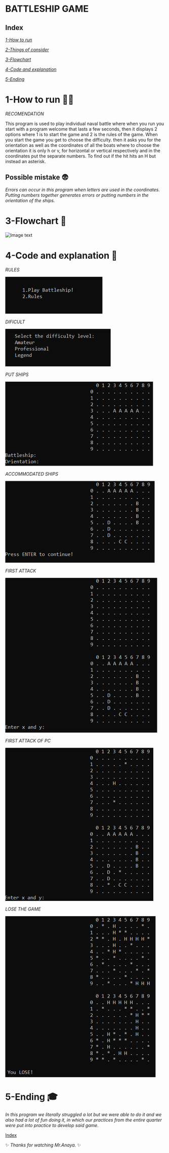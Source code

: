 
# **BATTLESHIP GAME**  

## Index
[*1-How to run*](#1-how-to-run--)  

[*2-Things of consider*](#2-things-of-consider--)

[*3-Flowchart*](#3-flowchart-)

[*4-Code and explanation*](#4-code-and-explanation--)

[*5-Ending*](#5-ending--)



# **1-How to run**  🏃🏽
*RECOMENDATION*

This program is used to play individual naval battle where when you run you start with a program welcome that lasts a few seconds, then it displays 2 options where 1 is to start the game and 2 is the rules of the game. When you start the game you get to choose the difficulty. then it asks you for the orientation as well as the coordinates of all the boats where to choose the orientation it is only h or v, for horizontal or vertical respectively and in the coordinates put the separate numbers. To find out if the hit hits an H but instead an asterisk.

## Possible mistake  😨
*Errors can occur in this program when letters are used in the coordinates.*
*Putting numbers together generates errors or putting numbers in the orientation of the ships.*

# **3-Flowchart** 🤑
![Image text]()

# **4-Code and explanation**  🤷

*RULES*

![Image text](https://github.com/UP210913/UP210913_CPP/blob/main/imagenes/reglas.png)

*DIFICULT*

![Image text](https://github.com/UP210913/UP210913_CPP/blob/main/imagenes/dificultad.png)

*PUT SHIPS*

![Image text](https://github.com/UP210913/UP210913_CPP/blob/main/imagenes/acomodar.png)

*ACCOMMODATED SHIPS*

![Image text](https://github.com/UP210913/UP210913_CPP/blob/main/imagenes/barcos.png)

*FIRST ATTACK*

![Image text](https://github.com/UP210913/UP210913_CPP/blob/main/imagenes/jvs.png)

*FIRST ATTACK OF PC*

![Image text](https://github.com/UP210913/UP210913_CPP/blob/main/imagenes/primerataque.png)

*LOSE THE GAME*

![Image text](https://github.com/UP210913/UP210913_CPP/blob/main/imagenes/perder.png)

# **5-Ending**  🎓
*In this program we literally struggled a lot but we were able to do it and we also had a lot of fun doing it, in which our practices from the entire quarter were put into practice to develop said game.*

[Index](#index)

✨  *Thanks for watching Mr.Anaya.*  ✨